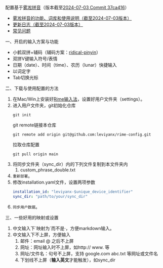 
配置基于[雾凇拼音](https://dvel.me/posts/rime-ice/)（版本截至[2024-07-03 Commit 37ca416](https://github.com/iDvel/rime-ice/tree/37ca416a9c755716d049c549b131276ddc440688)）

- [雾凇拼音的功能、词库和使用说明（截至2024-07-03版本）](https://github.com/iDvel/rime-ice/blob/37ca416a9c755716d049c549b131276ddc440688/README.md)
- [更新日志（截至2024-07-03版本）](https://github.com/iDvel/rime-ice/blob/37ca416a9c755716d049c549b131276ddc440688/others/CHANGELOG.md)
- [常见问题](https://github.com/iDvel/rime-ice/issues/133)

一、开启的输入方案与功能

- 小鹤双拼+辅码（辅码方案：[ridical-pinyin](https://github.com/mirtlecn/rime-radical-pinyin)）
- 双拼V键输入符号/表情
- 日期（date）、时间（time）、农历（lunar）快捷输入
- 以词定字
- Tab切换光标

二、下载与使用配置的方法

1. 在Mac/Win上安装好[Rime输入法](https://rime.im/)，设置好用户文件夹（settings）。
2. 进入用户文件夹，git初始化仓库
   ```shell
   git init
   ```
   git remote链接本仓库
   ```shell
   git remote add origin git@github.com:leviyanx/rime-config.git
   ```
   拉取仓库配置
   ```shell
   git pull origin main
   ```  
3. 将同步文件夹（sync_dir）内的下列文件复制到本文件夹内
   1. custom_phrase_double.txt
4. `重新部署`。
5. 修改installation.yaml文件，设置两项参数
   ```yaml
   installation_id: "leviyanx-$unique_device_identifier"
   sync_dir: "path/to/your/sync_dir"
   ```
6. `同步用户数据`。

三、一些好用的映射或设置

1. 中文输入下\`映射为\`而不是·，方便markdown输入。
2. 中文输入下不上屏，方便输入
   1. 邮件：email @ 之后不上屏
   2. 网址：网址输入时不上屏，如http:// www. 等
   3. 网址/文件名：句号不上屏，支持 google.com abc.txt 等网址或文件名
   4. 下划线不上屏（**输入英文**才能触发），如sync_dir 